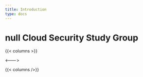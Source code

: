 ```yaml
---
title: Introduction
type: docs
---
```


# null <b>Cloud Security Study Group</b>    

{{< columns >}}

<--->

{{< columns />}}